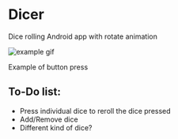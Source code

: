 # Dicer
Dice rolling Android app with rotate animation


![example gif](https://imgur.com/CJKM7hG.gif)

Example of button press


## To-Do list:
* Press individual dice to reroll the dice pressed
* Add/Remove dice
* Different kind of dice?